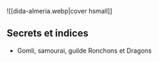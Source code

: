 ![[dida-almeria.webp|cover hsmall]]

## Secrets et indices
- Gomli, samourai, guilde Ronchons et Dragons